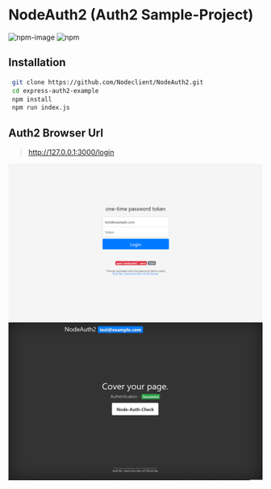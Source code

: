 # NodeAuth2 (Auth2 Sample-Project)
![npm-image]
![npm](https://img.shields.io/npm/dt/nodeauth2)

## Installation
```bash
 git clone https://github.com/Nodeclient/NodeAuth2.git
 cd express-auth2-example
 npm install
 npm run index.js
```

## Auth2 Browser Url
> http://127.0.0.1:3000/login

![nodeAuth2](https://github.com/Nodeclient/NodeAuth2/raw/master/express-auth2-example/screen_images/login.png)
![nodeAuth2](https://github.com/Nodeclient/NodeAuth2/raw/master/express-auth2-example/screen_images/check.png)

   [npm-image]: https://img.shields.io/npm/v/nodeauth2.svg?style=flat 
   [npm-url]: https://npmjs.org/package/nodeauth2 
